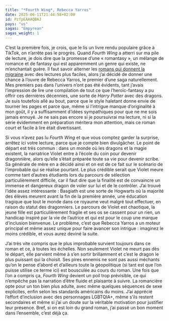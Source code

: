 ```yaml
---
title: "*Fourth Wing*, Rebecca Yarros"
date: 2025-06-11T21:44:58+02:00
id: PzfpEAAAQBAJ
pays: "us"
sagas: "Empyrean"
sagas_weight: 1
---
```


C’est la première fois, je crois, que le lis un livre rendu populaire grâce à TikTok, on n’arrête pas le progrès. Quand *Fourth Wing* a atterri sur ma pile de lecture, je dois dire que la promesse d’une « romantasy », un mélange de romance et de fantasy qui est apparemment un genre qui existe, ne m’enchantait guère. Il faut savoir alterner les [romans qui donnent la migraine](/sagas/le-livre-des-martyrs/) avec des lectures plus faciles, alors j’ai décidé de donner une chance à l’ouvre de Rebecca Yarros, le premier d’une saga naturellement. Mes premiers pas dans l’univers n’ont pas été évidents, tant j’avais l’impression de lire une compilation de tout ce que l’heroïc-fantasy a pu offrir ces dernières décennies, une sorte de *Harry Potter* avec des dragons. Je suis toutefois allé au bout, parce que le style haletant donne envie de tourner les pages et parce que, même si l’intrigue manque d’originalité à mon goût, il y a suffisamment d’idées sympathiques pour que ne me sois jamais ennuyé. Je ne sais pas encore si je poursuivrai ma lecture, ni si la série évidemment en préparation méritera mon attention, mais ce roman court et facile à lire était divertissant.

Si vous n’avez pas lu *Fourth Wing* et que vous comptez garder la surprise, arrêtez ici votre lecture, parce que je compte bien divulgâcher. Le point de départ est très commun : dans un monde où les dragons et la magie existent, la narratrice Violet entre à l’école du coin pour devenir dragonnière, alors qu’elle s’était préparée toute sa vie pour devenir scribe. Sa générale de mère en a décidé ainsi et on est de ce fait sur le scénario de l’improbable qui se réalise pourtant. Le plus crédible serait que Violet meure comme tant d’autres étudiants lors du parcours de sélection particulièrement difficile, car il faut dire que la finalité est de convaincre un immense et dangereux dragon de voler sur lui et de le contrôler. J’ai trouvé l’idée assez intéressante : Basgiath est une sorte de Hogwarts où la majorité des élèves meurent avant la fin de la première année, une éducation tragique que tout le monde dans ce royaume veut malgré tout effectuer, en raison du statut des dragonniers. Le parcours de Violet est chaotique, la jeune fille est particulièrement fragile et ses os se cassent pour un rien, un handicap inspiré par la vie de l’autrice et qui est pour le coup une marque d’inclusion bienvenue. Le problème, c’est que Rebecca Yarros a un moteur principal et même assez unique pour faire avancer son intrigue : imaginez le moins crédible, et vous aurez deviné la suite.

J’ai très vite compris que le plus improbable survient toujours dans ce roman et ce, à toutes les échelles. Non seulement Violet ne meurt pas dès le départ, elle parvient même à s’en sortir brillamment et c’est le dragon le plus puissant qui la choisit. Ses pires ennemis ne sont pas aussi méchants qu’on le pense d’abord et d’ailleurs toute la géopolitique (si tant est que l’on puisse utilise ce terme ici) est bousculée au cours du roman. Une fois que l’on a compris ça, *Fourth Wing* devient un poil trop prévisible, ce qui n’empêche pas la narration d’être fluide et plaisante à suivre. La romancière opte pour un ton bien plus adulte, avec même quelques séquences de sexe explicites, enfin selon les standards américains du moins. J’ai apprécié l’effort d’inclusion avec des personnages LGBTQIA+, même s’ils restent secondaires et même si j’ai un doute sur la véritable motivation pour justifier leur présence. Bref, si on est loin du grand roman, j’ai passé un bon moment dans l’ensemble, c’est déjà ça.